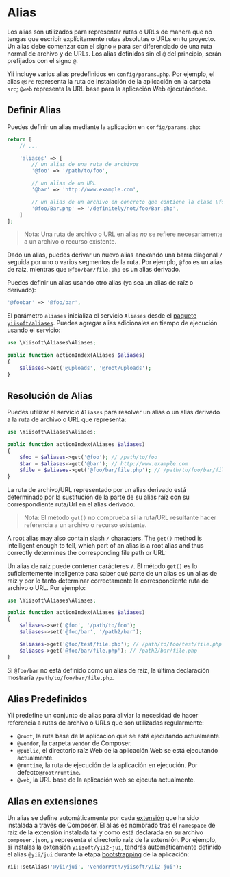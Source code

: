 # Alias

Los alias son utilizados para representar rutas o URLs de manera que no tengas que escribir explícitamente rutas absolutas o URLs en tu
proyecto. Un alias debe comenzar con el signo `@` para ser diferenciado de una ruta normal de archivo y de URLs. Los alias definidos
sin el `@` del principio, serán prefijados con el signo `@`.

Yii incluye varios alias predefinidos en `config/params.php`. Por ejemplo, el alias `@src` representa la ruta de instalación de la aplicación en la carpeta `src`; `@web` representa la URL base para la aplicación Web ejecutándose.

## Definir Alias <span id="defining-aliases"></span>

Puedes definir un alias mediante la aplicación en `config/params.php`:

```php
return [
    // ...

    'aliases' => [
        // un alias de una ruta de archivos
        '@foo' => '/path/to/foo',

        // un alias de un URL
        '@bar' => 'http://www.example.com',

        // un alias de un archivo en concreto que contiene la clase \foo\Bar
        '@foo/Bar.php' => '/definitely/not/foo/Bar.php',
    ]
];
```

> Nota: Una ruta de archivo o URL en alias *no* se refiere necesariamente a un archivo o recurso existente.

Dado un alias, puedes derivar un nuevo alias anexando una barra diagonal `/` seguida por uno o varios segmentos de la ruta.
Por ejemplo, `@foo` es un alias de raíz, mientras que `@foo/bar/file.php` es un alias derivado.

Puedes definir un alias usando otro alias (ya sea un alias de raíz o derivado):

```php
'@foobar' => '@foo/bar',
```

El parámetro `aliases` inicializa el servicio `Aliases` desde el [paquete `yiisoft/aliases`](https://github.com/yiisoft/aliases).
Puedes agregar alias adicionales en tiempo de ejecución usando el servicio:

```php
use \Yiisoft\Aliases\Aliases;

public function actionIndex(Aliases $aliases)
{
    $aliases->set('@uploads', '@root/uploads');
}
```

## Resolución de Alias <span id="resolving-aliases"></span>

Puedes utilizar el servicio `Aliases` para resolver un alias o un alias derivado a la ruta de archivo o URL que representa:

```php
use \Yiisoft\Aliases\Aliases;

public function actionIndex(Aliases $aliases)
{
    $foo = $aliases->get('@foo'); // /path/to/foo
    $bar = $aliases->get('@bar'); // http://www.example.com
    $file = $aliases->get('@foo/bar/file.php'); // /path/to/foo/bar/file.php
}
```

La ruta de archivo/URL representado por un alias derivado está determinado por la sustitución de la parte de su alias raíz con su correspondiente ruta/Url en el alias derivado.

> Nota: El método `get()` no comprueba si la ruta/URL resultante hacer referencia a un archivo o recurso existente.

A root alias may also contain slash `/` characters. The `get()` method
is intelligent enough to tell, which part of an alias is a root alias and thus correctly determines
the corresponding file path or URL:

Un alias de raíz puede contener carácteres `/`.
El método `get()` es lo suficientemente inteligente para saber qué parte de un alias es un alias de raíz y por lo tanto determinar correctamente la correspondiente ruta de archivo o URL. Por ejemplo:

```php
use \Yiisoft\Aliases\Aliases;

public function actionIndex(Aliases $aliases)
{
    $aliases->set('@foo', '/path/to/foo');
    $aliases->set('@foo/bar', '/path2/bar');

    $aliases->get('@foo/test/file.php'); // /path/to/foo/test/file.php
    $aliases->get('@foo/bar/file.php'); // /path2/bar/file.php
}
```

Si `@foo/bar` no está definido como un alias de raíz, la última declaración mostraría `/path/to/foo/bar/file.php`.


## Alias Predefinidos <span id="predefined-aliases"></span>

Yii predefine un conjunto de alias para aliviar la necesidad de hacer referencia a rutas de archivo o URLs que son utilizadas regularmente:

- `@root`, la ruta base de la aplicación que se está ejecutando actualmente.
- `@vendor`, la carpeta `vendor` de Composer.
- `@public`, el directorio raíz Web de la aplicación Web se está ejecutando actualmente.
- `@runtime`, la ruta de ejecución de la aplicación en ejecución. Por defecto`@root/runtime`.
- `@web`, la URL base de la aplicación web se ejecuta actualmente.

## Alias en extensiones <span id="package-aliases"></span>

Un alias se define automáticamente por cada [extensión](structure-extensions.md) que ha sido instalada a través de Composer.
El alias es nombrado tras el `namespace` de raíz de la extensión instalada tal y como está declarada en su archivo `composer.json`,
y representa el directorio raíz de la extensión. Por ejemplo, si instalas la extensión `yiisoft/yii2-jui`, tendrás
automáticamente definido el alias `@yii/jui` durante la etapa [bootstrapping](runtime-bootstrapping.md) de la aplicación:

```php
Yii::setAlias('@yii/jui', 'VendorPath/yiisoft/yii2-jui');
```